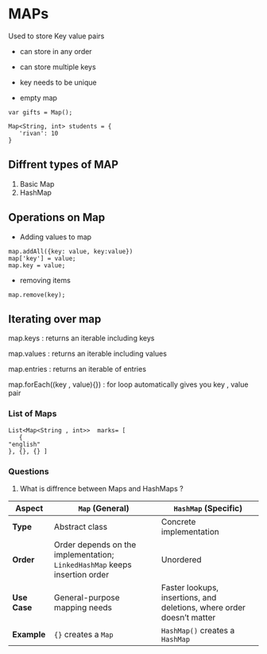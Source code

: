 # MAPs

Used to store Key value pairs
- can store in any order
- can store multiple keys
- key needs to be unique

- empty map

```
var gifts = Map();
```


```
Map<String, int> students = {
   'rivan': 10
}
```


## Diffrent types of MAP

1. Basic Map
2. HashMap

## Operations on Map

- Adding values to map
```
map.addAll({key: value, key:value})
map['key'] = value;
map.key = value;
```

- removing items
```
map.remove(key);
```





## Iterating over map
map.keys
: returns an iterable including keys

map.values
: returns an iterable including values

map.entries
 : returns an iterable of entries

map.forEach((key , value){})
: for loop automatically  gives you key , value pair


### List of Maps
```
List<Map<String , int>>  marks= [ 
   {
"english"
}, {}, {} ] 
``` 

### Questions

1. What is diffrence between Maps and HashMaps ?

| Aspect                | `Map` (General)                       | `HashMap` (Specific)                           |
|-----------------------|---------------------------------------|------------------------------------------------|
| **Type**              | Abstract class                        | Concrete implementation                        |
| **Order**             | Order depends on the implementation; `LinkedHashMap` keeps insertion order | Unordered                                      |
| **Use Case**          | General-purpose mapping needs        | Faster lookups, insertions, and deletions, where order doesn’t matter |
| **Example**           | `{}` creates a `Map`                 | `HashMap()` creates a `HashMap`                |

